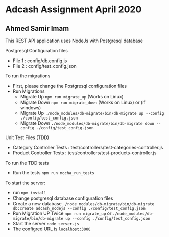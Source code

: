 # Adcash Assignment April 2020
## Ahmed Samir Imam

This REST API application uses NodeJs with Postgresql database

Postgresql Configuration files
  * File 1 :  config/db.config.js
  * File 2 :  config/test_config.json

 
To run the migrations
  * First, please change the Postgresql configuration files
  * Run Migrations
    * Migrate Up `npm run migrate_up` (Works on Linux)
    * Migrate Down `npm run migrate_down` (Works on Linux)
  or (if windows)
    * Migrate Up `./node_modules/db-migrate/bin/db-migrate up --config ./config/test_config.json`
    * Migrate Down `./node_modules/db-migrate/bin/db-migrate down --config ./config/test_config.json`

 
Unit Test Files (TDD)
  * Category Controller Tests        : test/controllers/test-categories-controller.js
  * Product Controller Tests         : test/controllers/test-products-controller.js


To run the TDD tests
  * Run the tests `npm run mocha_run_tests`


To start the server:
  * run `npm install`
  * Change postgresql database configuration files
  * Create a new database `./node_modules/db-migrate/bin/db-migrate db:create adcash_nodejs --config ./config/test_config.json`
  * Run Migration UP Twice `npm run migrate_up` or `./node_modules/db-migrate/bin/db-migrate up --config ./config/test_config.json`
  * Start the server `node server.js`
  * The configred URL is [`localhost:3000`](http://localhost:3000) 